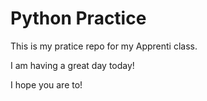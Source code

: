 # Python Practice

This is my pratice repo for my Apprenti class.

I am having a great day today!

I hope you are to!

